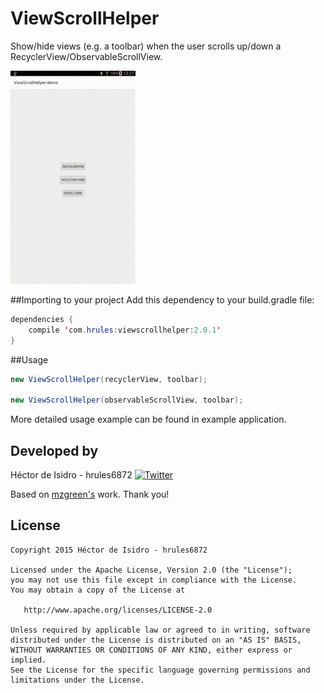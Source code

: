 ViewScrollHelper
=====
Show/hide views (e.g. a toolbar) when the user scrolls up/down a RecyclerView/ObservableScrollView.

![image](demo.gif)

##Importing to your project
Add this dependency to your build.gradle file:
```java
dependencies {
    compile 'com.hrules:viewscrollhelper:2.0.1'
}
```
##Usage
```java
new ViewScrollHelper(recyclerView, toolbar);

new ViewScrollHelper(observableScrollView, toolbar);
```
More detailed usage example can be found in example application.

Developed by
-------
Héctor de Isidro - hrules6872 [![Twitter](http://img.shields.io/badge/contact-@h_rules-blue.svg?style=flat)](http://twitter.com/h_rules)

Based on [mzgreen's](https://github.com/mzgreen/HideOnScrollExample) work. Thank you!

License
-------
    Copyright 2015 Héctor de Isidro - hrules6872

    Licensed under the Apache License, Version 2.0 (the "License");
    you may not use this file except in compliance with the License.
    You may obtain a copy of the License at

       http://www.apache.org/licenses/LICENSE-2.0

    Unless required by applicable law or agreed to in writing, software
    distributed under the License is distributed on an "AS IS" BASIS,
    WITHOUT WARRANTIES OR CONDITIONS OF ANY KIND, either express or implied.
    See the License for the specific language governing permissions and
    limitations under the License.
